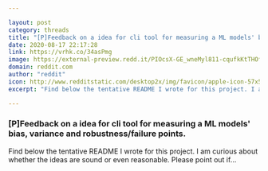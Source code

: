```yaml
---

layout: post
category: threads
title: "[P]Feedback on a idea for cli tool for measuring a ML models' bias, variance and robustness/failure points."
date: 2020-08-17 22:17:28
link: https://vrhk.co/34asPmg
image: https://external-preview.redd.it/PIOcsX-GE_wneMyl811-cqufkKtTHOfA8Bkq4fvfh2U.jpg?width=400&height=209.42408377&auto=webp&crop=400:209.42408377,smart&s=c3c362ed85a7745dcafbd0ad3e38528c81c6190f
domain: reddit.com
author: "reddit"
icon: http://www.redditstatic.com/desktop2x/img/favicon/apple-icon-57x57.png
excerpt: "Find below the tentative README I wrote for this project. I am curious about whether the ideas are sound or even reasonable. Please point out if..."

---
```


### [P]Feedback on a idea for cli tool for measuring a ML models' bias, variance and robustness/failure points.

Find below the tentative README I wrote for this project. I am curious about whether the ideas are sound or even reasonable. Please point out if...